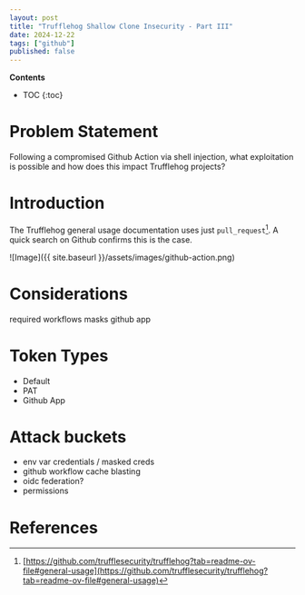 ```yaml
---
layout: post
title: "Trufflehog Shallow Clone Insecurity - Part III"
date: 2024-12-22
tags: ["github"]
published: false
---
```


**Contents**
* TOC
{:toc}

# Problem Statement

Following a compromised Github Action via shell injection, what exploitation is possible and how does this impact Trufflehog projects?

# Introduction

The Trufflehog general usage documentation uses just `pull_request`[^1]. A quick search on Github confirms this is the case. 










![Image]({{ site.baseurl }}/assets/images/github-action.png)

# Considerations

required workflows
masks
github app

# Token Types

* Default
* PAT
* Github App

# Attack buckets

* env var credentials / masked creds
* github workflow cache blasting
* oidc federation?
* permissions



# References

[^1]: [https://github.com/trufflesecurity/trufflehog?tab=readme-ov-file#general-usage](https://github.com/trufflesecurity/trufflehog?tab=readme-ov-file#general-usage)